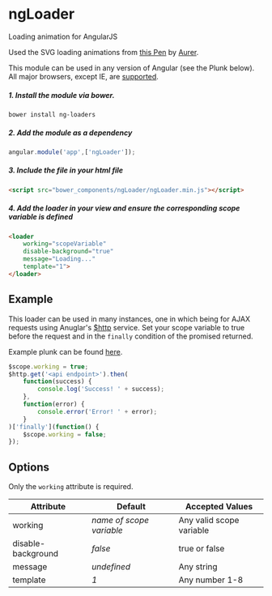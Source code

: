 # ngLoader
Loading animation for AngularJS

Used the SVG loading animations from <a href="http://codepen.io/aurer/pen/jEGbA">this Pen</a> by <a href="http://codepen.io/aurer/">Aurer</a>.

This module can be used in any version of Angular (see the Plunk below). All major browsers, except IE, are <a href="http://caniuse.com/#feat=svg-smil">supported</a>.


##### 1. Install the module via bower.
```
bower install ng-loaders
```

##### 2. Add the module as a dependency
```JavaScript
angular.module('app',['ngLoader']);
```


##### 3. Include the file in your html file
```HTML
<script src="bower_components/ngLoader/ngLoader.min.js"></script>
```

##### 4. Add the loader in your view and ensure the corresponding scope variable is defined
```HTML
<loader
	working="scopeVariable"
	disable-background="true"
	message="Loading..."
	template="1">
</loader>
```

## Example
This loader can be used in many instances, one in which being for AJAX requests using Anuglar's <a href="https://docs.angularjs.org/api/ng/service/$http">$http</a> service.
Set your scope variable to true before the request and in the `finally` condition of the promised returned.

Example plunk can be found <a href="http://plnkr.co/edit/IooEvgf5azTAzDULLLEJ?p=preview">here</a>.
```JavaScript
$scope.working = true;
$http.get('<api endpoint>').then(
	function(success) {
		console.log('Success! ' + success);
	},
	function(error) {
		console.error('Error! ' + error);
	}
)['finally'](function() {
	$scope.working = false;
});
```

## Options
Only the `working` attribute is required.

| Attribute          | Default                  | Accepted Values          |
| ------------------ | ------------------------ | ------------------------ |
| working            | _name of scope variable_ | Any valid scope variable |
| disable-background | _false_                  | true or false            |
| message            | _undefined_              | Any string               |
| template           | _1_                      | Any number 1-8           |